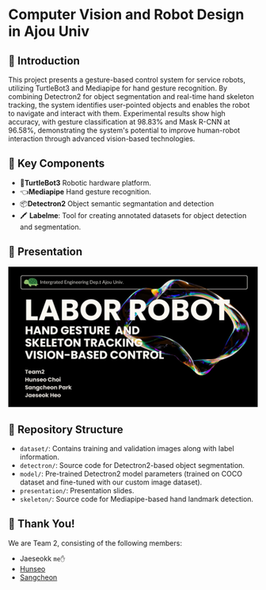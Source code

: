 # Computer Vision and Robot Design in Ajou Univ

## 👋 Introduction

This project presents a gesture-based control system for service robots, utilizing TurtleBot3 and Mediapipe for hand gesture recognition. By combining Detectron2 for object segmentation and real-time hand skeleton tracking, the system identifies user-pointed objects and enables the robot to navigate and interact with them. Experimental results show high accuracy, with gesture classification at 98.83% and Mask R-CNN at 96.58%, demonstrating the system's potential to improve human-robot interaction through advanced vision-based technologies.

## 🔑 Key Components
- 🐢**TurtleBot3** Robotic hardware platform.
- 👈**Mediapipe** Hand gesture recognition.
- 📦**Detectron2** Object semantic segmantation and detection
- 🖍️ **Labelme**: Tool for creating annotated datasets for object detection and segmentation.

## 🎤 Presentation 

[![Slide1](./presentation/slides/slide1.JPG)](https://github.com/Imjaeseokk/Ajou_ComputerVisionAndRobotDesign/tree/main/presentation)

## 📁 Repository Structure

- `dataset/`: Contains training and validation images along with label information.
- `detectron/`: Source code for Detectron2-based object segmentation.
- `model/`: Pre-trained Detectron2 model parameters (trained on COCO dataset and fine-tuned with our custom image dataset).
- `presentation/`: Presentation slides.
- `skeleton/`: Source code for Mediapipe-based hand landmark detection.
  
## 👏 Thank You!

We are Team 2, consisting of the following members:
- Jaeseokk `me✋`
- [Hunseo](https://github.com/255is255)
- [Sangcheon](https://github.com/Park-Sangcheon)